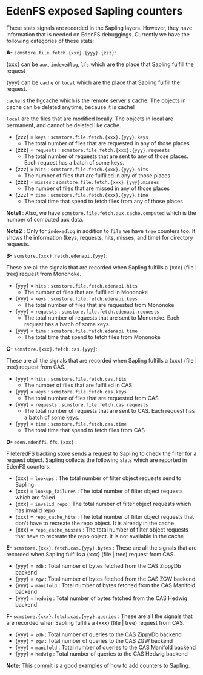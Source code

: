 # EdenFS exposed Sapling counters

These stats signals are recorded in the Sapling layers. However, they have
information that is needed on EdenFS debuggings. Currently we have the following
categories of these stats:

**A-** `scmstore.file.fetch.{xxx}.{yyy}.{zzz}`:

{xxx} can be `aux`, `indexedlog`, `lfs` which are the place that Sapling fulfill
the request

{yyy} can be `cache` or `local` which are the place that Sapling fulfill the
request.

`cache` is the hgcache which is the remote server's cache. The objects in cache
can be deleted anytime, because it is cache!

`local` are the files that are modified locally. The objects in local are
permanent, and cannot be deleted like cache.

- {zzz} = `keys` : `scmstore.file.fetch.{xxx}.{yyy}.keys`
  - The total number of files that are requested in any of those places
- {zzz} = `requests` : `scmstore.file.fetch.{xxx}.{yyy}.requests`
  - The total number of requests that are sent to any of those places. Each
    request has a batch of some keys.
- {zzz} = `hits` : `scmstore.file.fetch.{xxx}.{yyy}.hits`
  - The number of files that are fulfilled in any of those places
- {zzz} = `misses` : `scmstore.file.fetch.{xxx}.{yyy}.misses`
  - The number of files that are missed in any of those places
- {zzz} = `time` : `scmstore.file.fetch.{xxx}.{yyy}.time`
  - The total time that spend to fetch files from any of those places

**Note1** : Also, we have `scmstore.file.fetch.aux.cache.computed` which is the
number of computed aux data.

**Note2** : Only for `indexedlog` in addition to `file` we have `tree` counters
too. It shows the information (keys, requests, hits, misses, and time) for
directory requests.

**B-** `scmstore.{xxx}.fetch.edenapi.{yyy}`:

These are all the signals that are recorded when Sapling fulfills a {xxx} (file
| tree) request from Mononoke.

- {yyy} = `hits` : `scmstore.file.fetch.edenapi.hits`
  - The number of files that are fulfilled in Mononoke
- {yyy} = `keys` : `scmstore.file.fetch.edenapi.keys`
  - The total number of files that are requested from Mononoke
- {yyy} = `requests` : `scmstore.file.fetch.edenapi.requests`
  - The total number of requests that are sent to Mononoke. Each request has a
    batch of some keys.
- {yyy} = `time` : `scmstore.file.fetch.edenapi.time`
  - The total time that spend to fetch files from Mononoke

**C-** `scmstore.{xxx}.fetch.cas.{yyy}`:

These are all the signals that are recorded when Sapling fulfills a {xxx} (file
| tree) request from CAS.

- {yyy} = `hits` : `scmstore.file.fetch.cas.hits`
  - The number of files that are fulfilled in CAS
- {yyy} = `keys` : `scmstore.file.fetch.cas.keys`
  - The total number of files that are requested from CAS
- {yyy} = `requests` : `scmstore.file.fetch.cas.requests`
  - The total number of requests that are sent to CAS. Each request has a batch
    of some keys.
- {yyy} = `time` : `scmstore.file.fetch.cas.time`
  - The total time that spend to fetch files from CAS

**D-** `eden.edenffi.ffs.{xxx}` :

FileteredFS backing store sends a request to Sapling to check the filter for a
request object. Sapling collects the following stats which are reported in
EdenFS counters:

- {xxx} = `lookups` : The total number of filter object requests send to Sapling
- {xxx} = `lookup_failures` : The total number of filter object requests which
  are failed
- {xxx} = `invalid_repo` : The total number of filter object requests which has
  invalid repo
- {xxx} = `repo_cache_hits` : The total number of filter object requests that
  don't have to recreate the repo object. It is already in the cache
- {xxx} = `repo_cache_misses` : The total number of filter object requests that
  have to recreate the repo object. It is not available in the cache

**E-** `scmstore.{xxx}.fetch.cas.{yyy}.bytes` : These are all the signals that
are recorded when Sapling fulfills a {xxx} (file | tree) request from CAS.

- {yyy} = `zdb` : Total number of bytes fetched from the CAS ZippyDb backend
- {yyy} = `zgw` : Total number of bytes fetched from the CAS ZGW backend
- {yyy} = `manifold` : Total number of bytes fetched from the CAS Manifold
  backend
- {yyy} = `hedwig` : Total number of bytes fetched from the CAS Hedwig backend

**F-** `scmstore.{xxx}.fetch.cas.{yyy}.queries` : These are all the signals that
are recorded when Sapling fulfills a {xxx} (file | tree) request from CAS.

- {yyy} = `zdb` : Total number of queries to the CAS ZippyDb backend
- {yyy} = `zgw` : Total number of queries to the CAS ZGW backend
- {yyy} = `manifold` : Total number of queries to the CAS Manifold backend
- {yyy} = `hedwig` : Total number of queries to the CAS Hedwig backend

**Note:** This
[commit](https://github.com/facebook/sapling/commit/d5392b1e72f0443a2cb0f4e76d19a58d615cb27b)
is a good examples of how to add counters to Sapling.
